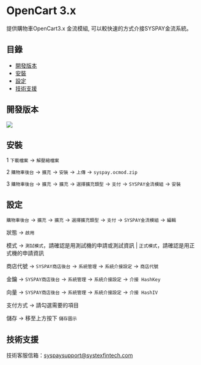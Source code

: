 # OpenCart 3.x
提供購物車OpenCart3.x 金流模組, 可以較快速的方式介接SYSPAY金流系統。


目錄
-----------------
* [開發版本](#開發版本)
* [安裝](#安裝)
* [設定](#設定)
* [技術支援](#技術支援)


開發版本
-----------------
<img src="https://img.shields.io/badge/Now--Scott-3.0.3.9-red?label=OpenCart&labelColor=blue">


安裝
-----------------
1 `下載檔案` -> `解壓縮檔案`

2 `購物車後台` -> `擴充` -> `安裝` -> `上傳` -> `syspay.ocmod.zip`

3 `購物車後台` -> `擴充` -> `擴充` -> `選擇擴充類型` -> `支付` -> `SYSPAY金流模組` -> `安裝`

設定
-----------------
`購物車後台` -> `擴充` -> `擴充` -> `選擇擴充類型` -> `支付` -> `SYSPAY金流模組` -> `編輯`

狀態 -> `啟用`

模式 -> `測試模式`，請確認是用測試機的申請或測試資訊 | `正式模式`，請確認是用正式機的申請資訊

商店代號 -> `SYSPAY商店後台` -> `系統管理` -> `系統介接設定` -> `商店代號`

金鑰 -> `SYSPAY商店後台` -> `系統管理` -> `系統介接設定` -> `介接 HashKey`

向量 -> `SYSPAY商店後台` -> `系統管理` -> `系統介接設定` -> `介接 HashIV`

支付方式 -> 請勾選需要的項目

儲存 -> 移至上方按下 `儲存圖示`

技術支援
-----------------
技術客服信箱：syspaysupport@systexfintech.com

